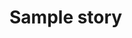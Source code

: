 <!---metadata 
    {
        "type": "story",
        "title": "story title", 
        "take": "needs description", 
        "status": "new", 
        "progress":0, 
        "tags":[]
    } 
/metadata--->
# Sample story 